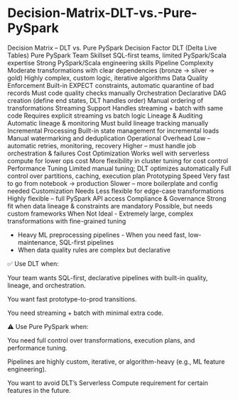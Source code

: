# Decision-Matrix-DLT-vs.-Pure-PySpark

Decision Matrix – DLT vs. Pure PySpark
Decision Factor	DLT (Delta Live Tables)	Pure PySpark
Team Skillset	SQL-first teams, limited PySpark/Scala expertise	Strong PySpark/Scala engineering skills
Pipeline Complexity	Moderate transformations with clear dependencies (bronze → silver → gold)	Highly complex, custom logic, iterative algorithms
Data Quality Enforcement	Built-in EXPECT constraints, automatic quarantine of bad records	Must code quality checks manually
Orchestration	Declarative DAG creation (define end states, DLT handles order)	Manual ordering of transformations
Streaming Support	Handles streaming + batch with same code	Requires explicit streaming vs batch logic
Lineage & Auditing	Automatic lineage & monitoring	Must build lineage tracking manually
Incremental Processing	Built-in state management for incremental loads	Manual watermarking and deduplication
Operational Overhead	Low – automatic retries, monitoring, recovery	Higher – must handle job orchestration & failures
Cost Optimization	Works well with serverless compute for lower ops cost	More flexibility in cluster tuning for cost control
Performance Tuning	Limited manual tuning; DLT optimizes automatically	Full control over partitions, caching, execution plan
Prototyping Speed	Very fast to go from notebook → production	Slower – more boilerplate and config needed
Customization Needs	Less flexible for edge-case transformations	Highly flexible – full PySpark API access
Compliance & Governance	Strong fit when data lineage & constraints are mandatory	Possible, but needs custom frameworks
When Not Ideal	- Extremely large, complex transformations with fine-grained tuning
- Heavy ML preprocessing pipelines	- When you need fast, low-maintenance, SQL-first pipelines
- When data quality rules are complex but declarative

✅ Use DLT when:

Your team wants SQL-first, declarative pipelines with built-in quality, lineage, and orchestration.

You want fast prototype-to-prod transitions.

You need streaming + batch with minimal extra code.

⚠ Use Pure PySpark when:

You need full control over transformations, execution plans, and performance tuning.

Pipelines are highly custom, iterative, or algorithm-heavy (e.g., ML feature engineering).

You want to avoid DLT’s Serverless Compute requirement for certain features in the future.

